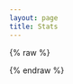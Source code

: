 ```yaml
---
layout: page
title: Stats
---
```


<style>
[v-cloak] {display: none}
</style>

{% raw %}
<div id="app" v-cloak="">
	<table>
		<tr>
			<td width="30%">Total Posts:</td>
			<td width="70%">{{totalPosts | number}}</td>
		</tr>
		<tr>
		<td>First Post:</td>
		<td>
		<a :href="firstPost.url">{{firstPost.title}}</a> published {{firstPost.age}} on {{firstPost.date}}
		</td>
		</tr>
		<tr>
		<td>Last Post:</td>
		<td>
		<a :href="lastPost.url">{{lastPost.title}}</a> published {{lastPost.age}} on {{lastPost.date}}
		</td>
		</tr>
		<tr>
		<td>Total Words Written:</td>
		<td>{{totalWords | number}}</td>
		</tr>
		<tr>
		<td>Average Words per Post:</td>
		<td>{{avgWords | number}}</td>
		</tr>
	</table>

    <h3>Posts Per Year</h3>
    <table>
        <tr>
            <td>Year</td>
            <td>Number of Posts</td>
        </tr>
        <tr v-for="year in sortedYears">
            <td>{{year}}</td>
            <td>{{years[year] | number}}</td>
        </tr>
    </table>

    <h3>Posts Per Category</h3>
    <table>
        <tr>
            <td>Category</td>
            <td>Number of Posts</td>
        </tr>
        <tr v-for="cat in sortedCats">
            <td>{{cat.name}}</td>
            <td>{{cat.size | number}}</td>
        </tr>
    </table>

    <h3>Posts Per Tag</h3>
    <table>
        <tr>
            <td>Tag</td>
            <td>Number of Posts</td>
        </tr>
        <tr v-for="tag in sortedTags">
            <td>{{tag.name}}</td>
            <td>{{tag.size | number}}</td>
        </tr>
    </table>

</div>
{% endraw %}

<script src="https://cdn.jsdelivr.net/npm/moment@2.22.2/moment.min.js"></script>
<script src="https://cdn.jsdelivr.net/npm/vue"></script>
<script>
Vue.filter('number', s =>  {
  if(!window.Intl) return s;
  return new Intl.NumberFormat().format(s);
});

new Vue({
	el:'#app',
	data:{
		totalPosts:0,
		firstPost:{
			title:"",
			date:"",
			url:""
		},
		lastPost:{
			title:"",
			date:"",
			url:""
		},
		totalWords:0,
		avgWords:0,
        years:{},
        cats:[], 
        tags:[]
	},
	created:function() {
		fetch('/stats.json')
		.then(res => res.json())
		.then(res => {
			console.log(res);
			this.totalPosts = res.totalPosts;
			
			this.firstPost = {
				title:res.firstPost.title,
				date:res.firstPost.published,
				url:res.firstPost.url,
				age:moment(res.firstPost.published).fromNow()
			};

			this.lastPost = {
				title:res.lastPost.title,
				date:res.lastPost.published,
				url:res.lastPost.url,
				age:moment(res.lastPost.published).fromNow()
			};

			this.totalWords = res.totalWords;
			this.avgWords = res.averageWordsPerPost;

            let dates = res.dates.split(',');
            // process res.dates on the client site
            dates.forEach(d => {
                let year = new Date(d).getFullYear();
                if(!this.years[year]) Vue.set(this.years,year,0);
                Vue.set(this.years,year, this.years[year]+1);
            });

            this.cats = res.postsPerCategory;
            this.tags = res.postsPerTag;

		}).catch(e => {
            console.error(e);
        });
	},
    computed:{
        sortedCats:function() {
            return this.cats.sort((a,b) => {
                if(a.name < b.name) return -1;
                if(a.name > b.name) return 1;
                return 0;
            });
        },
        sortedTags:function() {
            return this.tags.sort((a,b) => {
                if(a.name < b.name) return -1;
                if(a.name > b.name) return 1;
                return 0;
            });
        },
        sortedYears:function() {
            return Object.keys(this.years).sort();
        }
    }
});
</script>